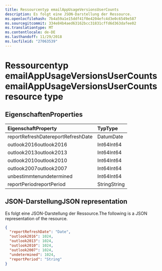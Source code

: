 ```yaml
---
title: Ressourcentyp emailAppUsageVersionsUserCounts
description: Es folgt eine JSON-Darstellung der Ressource.
ms.openlocfilehash: 7b4a59a1e15ddf41f0e4204efc4d3e0c6549e587
ms.sourcegitcommit: 334e84b4aed63162bcc31831cffd6d363dafee02
ms.translationtype: MT
ms.contentlocale: de-DE
ms.lasthandoff: 11/29/2018
ms.locfileid: "27063539"
---
```

# <a name="emailappusageversionsusercounts-resource-type"></a><span data-ttu-id="f9508-103">Ressourcentyp emailAppUsageVersionsUserCounts</span><span class="sxs-lookup"><span data-stu-id="f9508-103">emailAppUsageVersionsUserCounts resource type</span></span>

## <a name="properties"></a><span data-ttu-id="f9508-104">Eigenschaften</span><span class="sxs-lookup"><span data-stu-id="f9508-104">Properties</span></span>

| <span data-ttu-id="f9508-105">Eigenschaft</span><span class="sxs-lookup"><span data-stu-id="f9508-105">Property</span></span>          | <span data-ttu-id="f9508-106">Typ</span><span class="sxs-lookup"><span data-stu-id="f9508-106">Type</span></span>   |
| :---------------- | :----- |
| <span data-ttu-id="f9508-107">reportRefreshDate</span><span class="sxs-lookup"><span data-stu-id="f9508-107">reportRefreshDate</span></span> | <span data-ttu-id="f9508-108">Datum</span><span class="sxs-lookup"><span data-stu-id="f9508-108">Date</span></span>   |
| <span data-ttu-id="f9508-109">outlook2016</span><span class="sxs-lookup"><span data-stu-id="f9508-109">outlook2016</span></span>       | <span data-ttu-id="f9508-110">Int64</span><span class="sxs-lookup"><span data-stu-id="f9508-110">Int64</span></span>  |
| <span data-ttu-id="f9508-111">outlook2013</span><span class="sxs-lookup"><span data-stu-id="f9508-111">outlook2013</span></span>       | <span data-ttu-id="f9508-112">Int64</span><span class="sxs-lookup"><span data-stu-id="f9508-112">Int64</span></span>  |
| <span data-ttu-id="f9508-113">outlook2010</span><span class="sxs-lookup"><span data-stu-id="f9508-113">outlook2010</span></span>       | <span data-ttu-id="f9508-114">Int64</span><span class="sxs-lookup"><span data-stu-id="f9508-114">Int64</span></span>  |
| <span data-ttu-id="f9508-115">outlook2007</span><span class="sxs-lookup"><span data-stu-id="f9508-115">outlook2007</span></span>       | <span data-ttu-id="f9508-116">Int64</span><span class="sxs-lookup"><span data-stu-id="f9508-116">Int64</span></span>  |
| <span data-ttu-id="f9508-117">unbestimmten</span><span class="sxs-lookup"><span data-stu-id="f9508-117">undetermined</span></span>      | <span data-ttu-id="f9508-118">Int64</span><span class="sxs-lookup"><span data-stu-id="f9508-118">Int64</span></span>  |
| <span data-ttu-id="f9508-119">reportPeriod</span><span class="sxs-lookup"><span data-stu-id="f9508-119">reportPeriod</span></span>      | <span data-ttu-id="f9508-120">String</span><span class="sxs-lookup"><span data-stu-id="f9508-120">String</span></span> |

## <a name="json-representation"></a><span data-ttu-id="f9508-121">JSON-Darstellung</span><span class="sxs-lookup"><span data-stu-id="f9508-121">JSON representation</span></span>

<span data-ttu-id="f9508-122">Es folgt eine JSON-Darstellung der Ressource.</span><span class="sxs-lookup"><span data-stu-id="f9508-122">The following is a JSON representation of the resource.</span></span>

<!-- {
  "blockType": "resource",
  "@odata.type": "microsoft.graph.emailAppUsageVersionsUserCounts"
} -->

```json
{
  "reportRefreshDate": "Date", 
  "outlook2016": 1024, 
  "outlook2013": 1024, 
  "outlook2010": 1024, 
  "outlook2007": 1024, 
  "undetermined": 1024, 
  "reportPeriod": "String"
}
```
